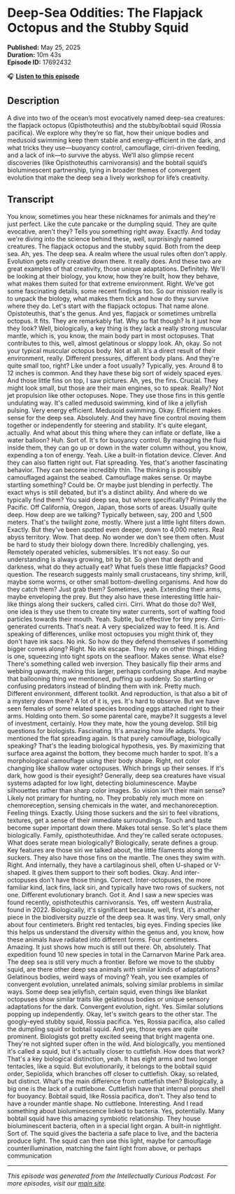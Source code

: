 # Deep-Sea Oddities: The Flapjack Octopus and the Stubby Squid

**Published:** May 25, 2025  
**Duration:** 10m 43s  
**Episode ID:** 17692432

🎧 **[Listen to this episode](https://intellectuallycurious.buzzsprout.com/2529712/episodes/17692432-deep-sea-oddities-the-flapjack-octopus-and-the-stubby-squid)**

## Description

A dive into two of the ocean’s most evocatively named deep-sea creatures: the flapjack octopus (Opisthoteuthis) and the stubby/bobtail squid (Rossia pacifica). We explore why they’re so flat, how their unique bodies and medusoid swimming keep them stable and energy-efficient in the dark, and what tricks they use—buoyancy control, camouflage, cirri-driven feeding, and a lack of ink—to survive the abyss. We’ll also glimpse recent discoveries (like Opisthoteuthis carnivoransis) and the bobtail squid’s bioluminescent partnership, tying in broader themes of convergent evolution that make the deep sea a lively workshop for life’s creativity.

## Transcript

You know, sometimes you hear these nicknames for animals and they're just perfect. Like the cute pancake or the dumpling squid. They are quite evocative, aren't they? Tells you something right away. Exactly. And today we're diving into the science behind these, well, surprisingly named creatures. The flapjack octopus and the stubby squid. Both from the deep sea. Ah, yes. The deep sea. A realm where the usual rules often don't apply. Evolution gets really creative down there. It really does. And these two are great examples of that creativity, those unique adaptations. Definitely. We'll be looking at their biology, you know, how they're built, how they behave, what makes them suited for that extreme environment. Right. We've got some fascinating details, some recent findings too. So our mission really is to unpack the biology, what makes them tick and how do they survive where they do. Let's start with the flapjack octopus. That name alone. Opistoteuthis, that's the genus. And yes, flapjack or sometimes umbrella octopus. It fits. They are remarkably flat. Why so flat though? Is it just how they look? Well, biologically, a key thing is they lack a really strong muscular mantle, which is, you know, the main body part in most octopuses. That contributes to this, well, almost gelatinous or sloppy look. Ah, okay. So not your typical muscular octopus body. Not at all. It's a direct result of their environment, really. Different pressures, different body plans. And they're quite small too, right? Like under a foot usually? Typically, yes. Around 8 to 12 inches is common. And they have these big sort of widely spaced eyes. And those little fins on top, I saw pictures. Ah, yes, the fins. Crucial. They might look small, but those are their main engines, so to speak. Really? Not jet propulsion like other octopuses. Nope. They use those fins in this gentle undulating way. It's called medusoid swimming, kind of like a jellyfish pulsing. Very energy efficient. Medusoid swimming. Okay. Efficient makes sense for the deep sea. Absolutely. And they have fine control moving them together or independently for steering and stability. It's quite elegant, actually. And what about this thing where they can inflate or deflate, like a water balloon? Huh. Sort of. It's for buoyancy control. By managing the fluid inside them, they can go up or down in the water column without, you know, expending a ton of energy. Yeah. Like a built-in flotation device. Clever. And they can also flatten right out. Flat spreading. Yes, that's another fascinating behavior. They can become incredibly thin. The thinking is possibly camouflaged against the seabed. Camouflage makes sense. Or maybe startling something? Could be. Or maybe just blending in perfectly. The exact whys is still debated, but it's a distinct ability. And where do we typically find them? You said deep sea, but where specifically? Primarily the Pacific. Off California, Oregon, Japan, those sorts of areas. Usually quite deep. How deep are we talking? Typically between, say, 200 and 1,500 meters. That's the twilight zone, mostly. Where just a little light filters down. Exactly. But they've been spotted even deeper, down to 4,000 meters. Real abyss territory. Wow. That deep. No wonder we don't see them often. Must be hard to study their biology down there. Incredibly challenging, yes. Remotely operated vehicles, submersibles. It's not easy. So our understanding is always growing, bit by bit. So given that depth and darkness, what do they actually eat? What fuels these little flapjacks? Good question. The research suggests mainly small crustaceans, tiny shrimp, krill, maybe some worms, or other small bottom-dwelling organisms. And how do they catch them? Just grab them? Sometimes, yeah. Extending their arms, maybe enveloping the prey. But they also have these interesting little hair-like things along their suckers, called cirri. Cirri. What do those do? Well, one idea is they use them to create tiny water currents, sort of wafting food particles towards their mouth. Yeah. Subtle, but effective for tiny prey. Cirri-generated currents. That's neat. A very specialized way to feed. It is. And speaking of differences, unlike most octopuses you might think of, they don't have ink sacs. No ink. So how do they defend themselves if something bigger comes along? Right. No ink escape. They rely on other things. Hiding is one, squeezing into tight spots on the seafloor. Makes sense. What else? There's something called web inversion. They basically flip their arms and webbing upwards, making this larger, perhaps confusing shape. And maybe that ballooning thing we mentioned, puffing up suddenly. So startling or confusing predators instead of blinding them with ink. Pretty much. Different environment, different toolkit. And reproduction, is that also a bit of a mystery down there? A lot of it is, yes. It's hard to observe. But we have seen females of some related species brooding eggs attached right to their arms. Holding onto them. So some parental care, maybe? It suggests a level of investment, certainly. How they mate, how the young develop. Still big questions for biologists. Fascinating. It's amazing how life adapts. You mentioned the flat spreading again. Is that purely camouflage, biologically speaking? That's the leading biological hypothesis, yes. By maximizing that surface area against the bottom, they become much harder to spot. It's a morphological camouflage using their body shape. Right, not color changing like shallow water octopuses. Which brings up their senses. If it's dark, how good is their eyesight? Generally, deep sea creatures have visual systems adapted for low light, detecting bioluminescence. Maybe silhouettes rather than sharp color images. So vision isn't their main sense? Likely not primary for hunting, no. They probably rely much more on chemoreception, sensing chemicals in the water, and mechanoreception. Feeling things. Exactly. Using those suckers and the siri to feel vibrations, textures, get a sense of their immediate surroundings. Touch and taste become super important down there. Makes total sense. So let's place them biologically. Family, opisthoteuthidae. And they're called serate octopuses. What does serate mean biologically? Biologically, serate defines a group. Key features are those siri we talked about, the little filaments along the suckers. They also have those fins on the mantle. The ones they swim with. Right. And internally, they have a cartilaginous shell, often U-shaped or V-shaped. It gives them support to their soft bodies. Okay. And inter-octopuses don't have those things. Correct. Inter-octopuses, the more familiar kind, lack fins, lack siri, and typically have two rows of suckers, not one. Different evolutionary branch. Got it. And I saw a new species was found recently, opisthoteuthis carnivoransis. Yes, off western Australia, found in 2022. Biologically, it's significant because, well, first, it's another piece in the biodiversity puzzle of the deep sea. It was tiny. Very small, only about four centimeters. Bright red tentacles, big eyes. Finding species like this helps us understand the diversity within the genus and, you know, how these animals have radiated into different forms. Four centimeters. Amazing. It just shows how much is still out there. Oh, absolutely. That expedition found 10 new species in total in the Carnarvon Marine Park area. The deep sea is still very much a frontier. Before we move to the stubby squid, are there other deep sea animals with similar kinds of adaptations? Gelatinous bodies, weird ways of moving? Yeah, you see examples of convergent evolution, unrelated animals, solving similar problems in similar ways. Some deep sea jellyfish, certain squid, even things like blanket octopuses show similar traits like gelatinous bodies or unique sensory adaptations for the dark. Convergent evolution, right. Yes. Similar solutions popping up independently. Okay, let's switch gears to the other star. The googly-eyed stubby squid, Rossia pacifica. Yes, Rossia pacifica, also called the dumpling squid or bobtail squid. And yes, those eyes are quite prominent. Biologists got pretty excited seeing that bright magenta one. They're not sighted super often in the wild. And biologically, you mentioned it's called a squid, but it's actually closer to cuttlefish. How does that work? That's a key biological distinction, yeah. It has eight arms and two longer tentacles, like a squid. But evolutionarily, it belongs to the bobtail squid order, Sepiolida, which branches off closer to cuttlefish. Okay, so related, but distinct. What's the main difference from cuttlefish then? Biologically, a big one is the lack of a cuttlebone. Cuttlefish have that internal porous shell for buoyancy. Bobtail squid, like Rossia pacifica, don't. They also tend to have a rounder mantle shape. No cuttlebone. Interesting. And I read something about bioluminescence linked to bacteria. Yes, potentially. Many bobtail squid have this amazing symbiotic relationship. They house bioluminescent bacteria, often in a special light organ. A built-in nightlight. Sort of. The squid gives the bacteria a safe place to live, and the bacteria produce light. The squid can then use this light, maybe for camouflage counterillumination, matching the faint light from above, or perhaps communication

---
*This episode was generated from the Intellectually Curious Podcast. For more episodes, visit our [main site](https://intellectuallycurious.buzzsprout.com).*

